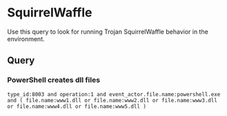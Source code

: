 # SquirrelWaffle

Use this query to look for running Trojan SquirrelWaffle behavior in the environment.

## Query

### PowerShell creates dll files

```
type_id:8003 and operation:1 and event_actor.file.name:powershell.exe and ( file.name:www1.dll or file.name:www2.dll or file.name:www3.dll or file.name:www4.dll or file.name:www5.dll )
```

